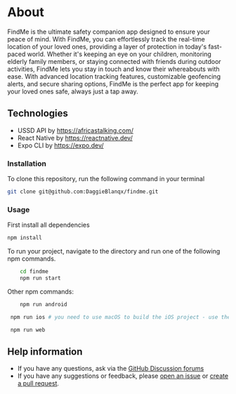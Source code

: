# About

FindMe is the ultimate safety companion app designed to ensure your peace of mind. With FindMe, you can effortlessly track the real-time location of your loved ones, providing a layer of protection in today's fast-paced world. Whether it's keeping an eye on your children, monitoring elderly family members, or staying connected with friends during outdoor activities, FindMe lets you stay in touch and know their whereabouts with ease. With advanced location tracking features, customizable geofencing alerts, and secure sharing options, FindMe is the perfect app for keeping your loved ones safe, always just a tap away.


## Technologies
- USSD API by https://africastalking.com/
- React Native by https://reactnative.dev/
- Expo CLI by https://expo.dev/

### Installation
To clone this repository, run the following command in your terminal
```bash
git clone git@github.com:DaggieBlanqx/findme.git
```

### Usage

First install all dependencies
```bash
npm install
```

To run your project, navigate to the directory and run one of the following npm commands.


```bash
    cd findme
    npm run start
```

Other npm commands:

```bash
    npm run android
```

```bash
 npm run ios # you need to use macOS to build the iOS project - use the Expo app if you need to do iOS development without a Mac
 ```

```bash
 npm run web
 ```


## Help information

-   If you have any questions, ask via the [GitHub Discussion forums](https://github.com/DaggieBlanqx/findme/discussions)
-   If you have any suggestions or feedback, please [open an issue](https://github.com/DaggieBlanqx/findme/issues) or [create a pull request](https://github.com/DaggieBlanqx/findme/pulls).

